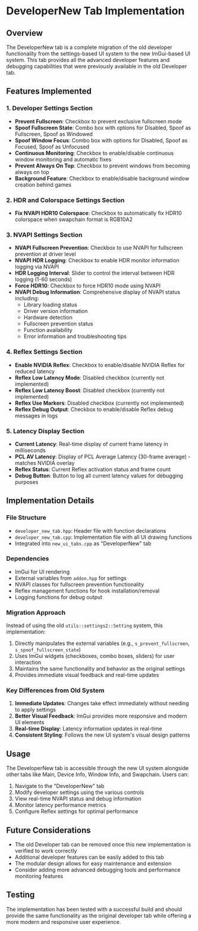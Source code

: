 # DeveloperNew Tab Implementation

## Overview
The DeveloperNew tab is a complete migration of the old developer functionality from the settings-based UI system to the new ImGui-based UI system. This tab provides all the advanced developer features and debugging capabilities that were previously available in the old Developer tab.

## Features Implemented

### 1. Developer Settings Section
- **Prevent Fullscreen**: Checkbox to prevent exclusive fullscreen mode
- **Spoof Fullscreen State**: Combo box with options for Disabled, Spoof as Fullscreen, Spoof as Windowed
- **Spoof Window Focus**: Combo box with options for Disabled, Spoof as Focused, Spoof as Unfocused
- **Continuous Monitoring**: Checkbox to enable/disable continuous window monitoring and automatic fixes
- **Prevent Always On Top**: Checkbox to prevent windows from becoming always on top
- **Background Feature**: Checkbox to enable/disable background window creation behind games

### 2. HDR and Colorspace Settings Section
- **Fix NVAPI HDR10 Colorspace**: Checkbox to automatically fix HDR10 colorspace when swapchain format is RGB10A2

### 3. NVAPI Settings Section
- **NVAPI Fullscreen Prevention**: Checkbox to use NVAPI for fullscreen prevention at driver level
- **NVAPI HDR Logging**: Checkbox to enable HDR monitor information logging via NVAPI
- **HDR Logging Interval**: Slider to control the interval between HDR logging (1-60 seconds)
- **Force HDR10**: Checkbox to force HDR10 mode using NVAPI
- **NVAPI Debug Information**: Comprehensive display of NVAPI status including:
  - Library loading status
  - Driver version information
  - Hardware detection
  - Fullscreen prevention status
  - Function availability
  - Error information and troubleshooting tips

### 4. Reflex Settings Section
- **Enable NVIDIA Reflex**: Checkbox to enable/disable NVIDIA Reflex for reduced latency
- **Reflex Low Latency Mode**: Disabled checkbox (currently not implemented)
- **Reflex Low Latency Boost**: Disabled checkbox (currently not implemented)
- **Reflex Use Markers**: Disabled checkbox (currently not implemented)
- **Reflex Debug Output**: Checkbox to enable/disable Reflex debug messages in logs

### 5. Latency Display Section
- **Current Latency**: Real-time display of current frame latency in milliseconds
- **PCL AV Latency**: Display of PCL Average Latency (30-frame average) - matches NVIDIA overlay
- **Reflex Status**: Current Reflex activation status and frame count
- **Debug Button**: Button to log all current latency values for debugging purposes

## Implementation Details

### File Structure
- `developer_new_tab.hpp`: Header file with function declarations
- `developer_new_tab.cpp`: Implementation file with all UI drawing functions
- Integrated into `new_ui_tabs.cpp` as "DeveloperNew" tab

### Dependencies
- ImGui for UI rendering
- External variables from `addon.hpp` for settings
- NVAPI classes for fullscreen prevention functionality
- Reflex management functions for hook installation/removal
- Logging functions for debug output

### Migration Approach
Instead of using the old `utils::settings2::Setting` system, this implementation:
1. Directly manipulates the external variables (e.g., `s_prevent_fullscreen`, `s_spoof_fullscreen_state`)
2. Uses ImGui widgets (checkboxes, combo boxes, sliders) for user interaction
3. Maintains the same functionality and behavior as the original settings
4. Provides immediate visual feedback and real-time updates

### Key Differences from Old System
1. **Immediate Updates**: Changes take effect immediately without needing to apply settings
2. **Better Visual Feedback**: ImGui provides more responsive and modern UI elements
3. **Real-time Display**: Latency information updates in real-time
4. **Consistent Styling**: Follows the new UI system's visual design patterns

## Usage
The DeveloperNew tab is accessible through the new UI system alongside other tabs like Main, Device Info, Window Info, and Swapchain. Users can:

1. Navigate to the "DeveloperNew" tab
2. Modify developer settings using the various controls
3. View real-time NVAPI status and debug information
4. Monitor latency performance metrics
5. Configure Reflex settings for optimal performance

## Future Considerations
- The old Developer tab can be removed once this new implementation is verified to work correctly
- Additional developer features can be easily added to this tab
- The modular design allows for easy maintenance and extension
- Consider adding more advanced debugging tools and performance monitoring features

## Testing
The implementation has been tested with a successful build and should provide the same functionality as the original developer tab while offering a more modern and responsive user experience.
